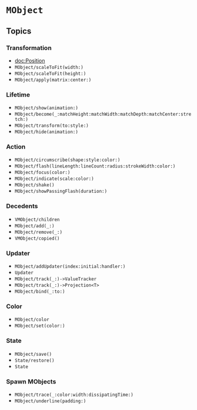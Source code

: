 
# ``MObject``


## Topics

### Transformation

- <doc:Position>
- ``MObject/scaleToFit(width:)``
- ``MObject/scaleToFit(height:)``
- ``MObject/apply(matrix:center:)``

### Lifetime
- ``MObject/show(animation:)``
- ``MObject/become(_:matchHeight:matchWidth:matchDepth:matchCenter:stretch:)``
- ``MObject/transform(to:style:)``
- ``MObject/hide(animation:)``

### Action
- ``MObject/circumscribe(shape:style:color:)``
- ``MObject/flash(lineLength:lineCount:radius:strokeWidth:color:)``
- ``MObject/focus(color:)``
- ``MObject/indicate(scale:color:)``
- ``MObject/shake()``
- ``MObject/showPassingFlash(duration:)``

### Decedents
- ``VMObject/children``
- ``MObject/add(_:)``
- ``MObject/remove(_:)``
- ``VMObject/copied()``

### Updater
- ``MObject/addUpdater(index:initial:handler:)``
- ``Updater``
- ``MObject/track(_:)->ValueTracker``
- ``MObject/track(_:)->Projection<T>``
- ``MObject/bind(_:to:)``

### Color
- ``MObject/color``
- ``MObject/set(color:)``

### State
- ``MObject/save()``
- ``State/restore()``
- ``State``

### Spawn MObjects
- ``MObject/trace(_:color:width:dissipatingTime:)``
- ``MObject/underline(padding:)``

